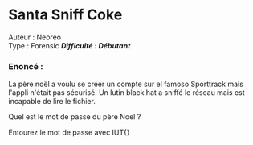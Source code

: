 # Santa Sniff Coke

Auteur : Neoreo  
Type : Forensic
***Difficulté : Débutant***

### Enoncé : 

La père noël a voulu se créer un compte sur el famoso Sporttrack mais l'appli n'était pas sécurisé.
Un lutin black hat a sniffé le réseau mais est incapable de lire le fichier.

Quel est le mot de passe du père Noel ?

Entourez le mot de passe avec IUT{}